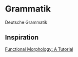 # Grammatik

Deutsche Grammatik

## Inspiration

[Functional Morphology: A Tutorial](http://www.cse.chalmers.se/alumni/markus/FM/document/FM_tutorial_1.0.pdf)


